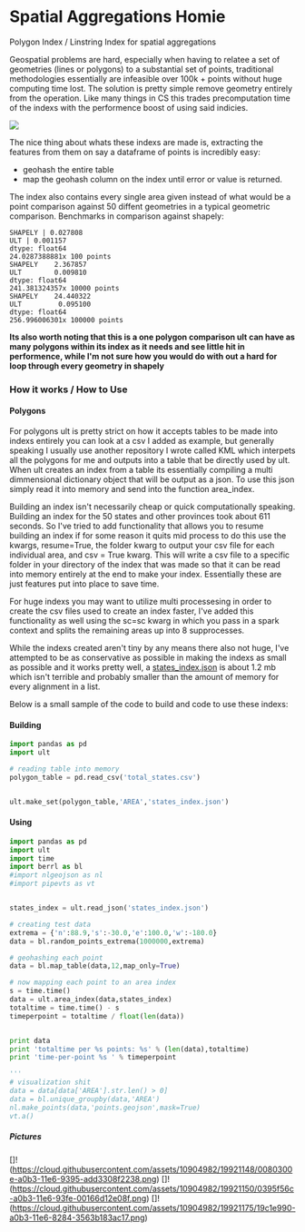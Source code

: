 # Spatial Aggregations Homie

Polygon Index / Linstring Index for spatial aggregations

Geospatial problems are hard, especially when having to relatee a set of geometries (lines or polygons) to a substantial set of points, traditional methodologies essentially are infeasible over 100k + points without huge computing time lost. The solution is pretty simple remove geometry entirely from the operation. Like many things in CS this trades precomputation time of the indexs with the performence boost of using said indicies. 

![](https://cloud.githubusercontent.com/assets/10904982/18169911/3bf81a7a-702a-11e6-846d-45b3841b48ca.png)

The nice thing about whats these indexs are made is, extracting the features from them on say a dataframe of points is incredibly easy:
* geohash the entire table 
* map the geohash column on the index until error or value is returned. 

The index also contains every single area given instead of what would be a point comparison against 50 diffent geometries in a typical geometric comparison. 
Benchmarks in comparison against shapely:
```
SHAPELY | 0.027808
ULT | 0.001157
dtype: float64
24.0287388881x 100 points
SHAPELY    2.367857
ULT        0.009810
dtype: float64
241.381324357x 10000 points
SHAPELY    24.440322
ULT         0.095100
dtype: float64
256.996006301x 100000 points
```
**Its also worth noting that this is a one polygon comparison ult can have as many polygons within its index as it needs and see little hit in performence, while I'm not sure how you would do with out a hard for loop through every geometry in shapely**

### How it works / How to Use
#### Polygons 
For polygons ult is pretty strict on how it accepts tables to be made into indexs entirely you can look at a csv I added as example, but generally speaking I usually use another repository I wrote called KML which interpets all the polygons for me and outputs into a table that be directly used by ult. When ult creates an index from a table its essentially compiling a multi dimmensional dictionary object that will be output as a json. To use this json simply read it into memory and send into the function area_index. 

Building an index isn't necessarily cheap or quick computationally speaking. Building an index for the 50 states and other provinces took about 611 seconds. So I've tried to add functionality that allows you to resume building an index if for some reason it quits mid process to do this use the kwargs, resume=True, the folder kwarg to output your csv file for each individual area, and csv = True kwarg. This will write a csv file to a specific folder in your directory of the index that was made so that it can be read into memory entirely at the end to make your index. Essentially these are just features put into place to save time.

For huge indexs you may want to utilize multi processesing in order to create the csv files used to create an index faster, I've added this functionality as well using the sc=sc kwarg in which you pass in a spark context and splits the remaining areas up into 8 supprocesses. 

While the indexs created aren't tiny by any means there also not huge, I've attempted to be as conservative as possible in making the indexs as small as possible and it works pretty well, a [states_index.json](https://raw.githubusercontent.com/murphy214/ult/master/states_index.json) is about 1.2 mb which isn't terrible and probably smaller than the amount of memory for every alignment in a list. 

Below is a small sample of the code to build and code to use these indexs:
#### Building 
```python
import pandas as pd
import ult

# reading table into memory
polygon_table = pd.read_csv('total_states.csv')


ult.make_set(polygon_table,'AREA','states_index.json')
```

#### Using 
```python
import pandas as pd
import ult
import time
import berrl as bl
#import nlgeojson as nl
#import pipevts as vt


states_index = ult.read_json('states_index.json')

# creating test data 
extrema = {'n':88.9,'s':-30.0,'e':100.0,'w':-180.0}
data = bl.random_points_extrema(1000000,extrema)

# geohashing each point
data = bl.map_table(data,12,map_only=True)

# now mapping each point to an area index
s = time.time()
data = ult.area_index(data,states_index)
totaltime = time.time() - s
timeperpoint = totaltime / float(len(data))


print data
print 'totaltime per %s points: %s' % (len(data),totaltime)
print 'time-per-point %s ' % timeperpoint

'''
# visualization shit 
data = data[data['AREA'].str.len() > 0]
data = bl.unique_groupby(data,'AREA')
nl.make_points(data,'points.geojson',mask=True)
vt.a()
```
##### Pictures
[]!(https://cloud.githubusercontent.com/assets/10904982/19921148/0080300e-a0b3-11e6-9395-add3308f2238.png)
[]!(https://cloud.githubusercontent.com/assets/10904982/19921150/0395f56c-a0b3-11e6-93fe-00166d12e08f.png)
[]!(https://cloud.githubusercontent.com/assets/10904982/19921175/19c1e990-a0b3-11e6-8284-3563b183ac17.png)

